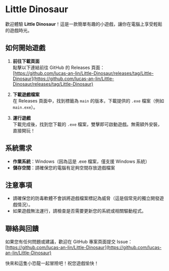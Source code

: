 # Little Dinosaur

歡迎體驗 **Little Dinosaur**！這是一款簡單有趣的小遊戲，讓你在電腦上享受輕鬆的遊戲時光。

## 如何開始遊戲

1. **前往下載頁面**  
   點擊以下連結前往 GitHub 的 Releases 頁面：  
   [https://github.com/lucas-an-lin/Little-Dinosaur/releases/tag/Little-Dinosaur](https://github.com/lucas-an-lin/Little-Dinosaur/releases/tag/Little-Dinosaur)

2. **下載遊戲檔案**  
   在 Releases 頁面中，找到標籤為 `main` 的版本，下載提供的 `.exe` 檔案（例如 `main.exe`）。

3. **運行遊戲**  
   下載完成後，找到您下載的 `.exe` 檔案，雙擊即可啟動遊戲。無需額外安裝，直接開玩！

## 系統需求
- **作業系統**：Windows（因為這是 .exe 檔案，僅支援 Windows 系統）
- **儲存空間**：請確保您的電腦有足夠空間存放遊戲檔案

## 注意事項
- 請確保您的防毒軟體不會誤將遊戲檔案標記為威脅（這是個常見的獨立開發遊戲情況）。
- 如果遊戲無法運行，請檢查是否需要更新您的系統或相關驅動程式。

## 聯絡與回饋
如果您有任何問題或建議，歡迎在 GitHub 專案頁面提交 Issue：  
[https://github.com/lucas-an-lin/Little-Dinosaur](https://github.com/lucas-an-lin/Little-Dinosaur)

快來和這隻小恐龍一起冒險吧！祝您遊戲愉快！
